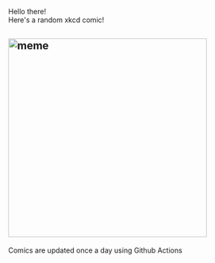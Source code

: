 Hello there! <br>Here's a random xkcd comic!<br>
## <img src="https://imgs.xkcd.com/comics/up_goer_five.png" alt="meme" width="400"/><br>
Comics are updated once a day using Github Actions